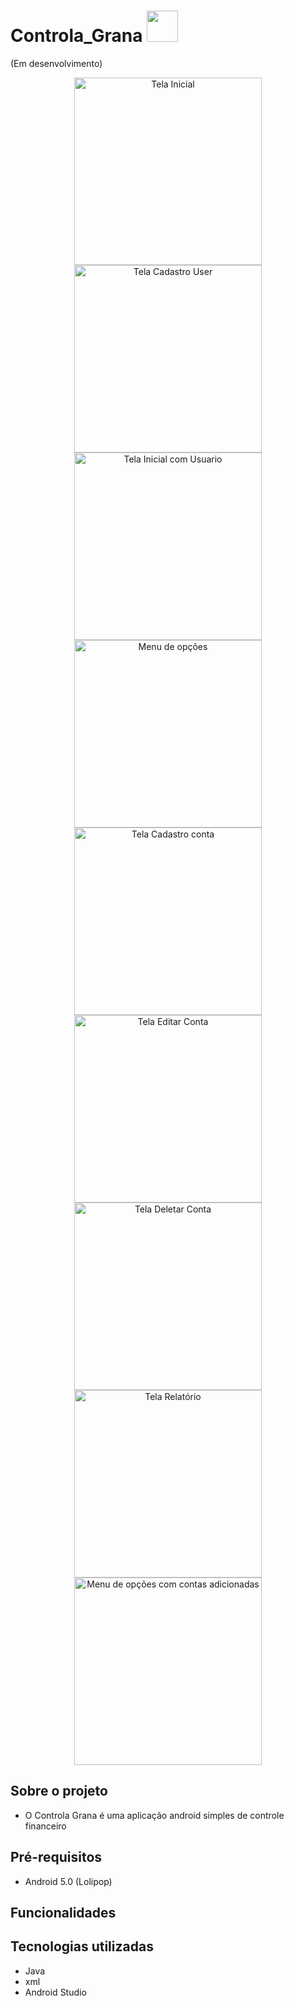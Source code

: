 # Controla_Grana <img src="https://user-images.githubusercontent.com/69447962/189688519-a5e171f3-fc7c-4d22-9a85-abc6a91e20bd.png" width="50" height="50"/>

(Em desenvolvimento)
<div align="center">
 <img alt="Tela Inicial" src="https://user-images.githubusercontent.com/69447962/189689481-03231a5c-8f05-4f3d-8db5-1f3acb23faa0.jpeg" height="300"/>
  <img alt="Tela Cadastro User" src="https://user-images.githubusercontent.com/69447962/189690195-7ecb4cf0-6890-4fe0-9a5d-1bf1511492e4.jpeg" height="300"/>
 <img alt="Tela Inicial com Usuario" src="https://user-images.githubusercontent.com/69447962/189690553-04d27bf8-c7b6-4af8-b241-0a8abbe20e9e.jpeg" height="300"/>
 <img alt="Menu de opções" src="https://user-images.githubusercontent.com/69447962/189690792-30ba778a-668b-42a1-894b-2d95e1642a0d.jpeg" height="300"/>
 <img alt="Tela Cadastro conta" src="https://user-images.githubusercontent.com/69447962/189690960-3233ff7d-74e5-42b6-bddb-fabbbebad26a.jpeg" height="300"/>
 <img alt="Tela Editar Conta" src="https://user-images.githubusercontent.com/69447962/189691967-05d21e75-f759-414d-9eef-fc79defe86c8.jpeg" height="300"/>
 <img alt="Tela Deletar Conta" src="https://user-images.githubusercontent.com/69447962/189692194-b18629c4-c4e1-427b-bb29-96db6a8e20d5.jpeg" height="300"/>
 <img alt="Tela Relatório" src="https://user-images.githubusercontent.com/69447962/189692609-6a950b76-86f7-4e0e-beca-c2e4a27bc08a.jpeg" height="300"/>
 <img alt="Menu de opções com contas adicionadas" src="https://user-images.githubusercontent.com/69447962/189692834-39ac0e4d-2904-4748-b889-ccfe81b9028a.jpeg" height="300"/>

</div>

## Sobre o projeto

- O Controla Grana é uma aplicação android simples de controle financeiro 

## Pré-requisitos
 - Android 5.0 (Lolipop)
 
## Funcionalidades

## Tecnologias utilizadas
- Java
- xml
- Android Studio
